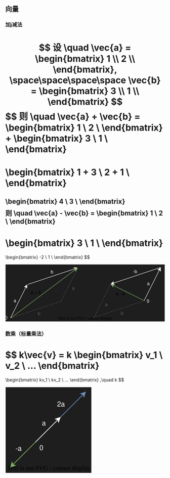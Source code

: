 
## 向量

### 加j减法

$$
设 \quad \vec{a} = \begin{bmatrix}
1 \\ 
2 \\
\end{bmatrix}, \space\space\space\space \vec{b} = \begin{bmatrix}
3 \\ 
1 \\
\end{bmatrix}
$$
$$
则 \quad \vec{a} + \vec{b} = 
\begin{bmatrix}
1 \\ 
2 \\
\end{bmatrix}
 +
\begin{bmatrix}
3 \\ 
1 \\
\end{bmatrix}
= 
\begin{bmatrix}
1 + 3 \\ 
2 + 1 \\
\end{bmatrix}
=
\begin{bmatrix}
4 \\ 
3 \\
\end{bmatrix}
$$
$$
则 \quad \vec{a} - \vec{b} = 
\begin{bmatrix}
1 \\ 
2 \\
\end{bmatrix}
 -
\begin{bmatrix}
3 \\ 
1 \\
\end{bmatrix}
= 
\begin{bmatrix}
-2 \\ 
1 \\
\end{bmatrix}
$$

![Diagram.svg](../Diagram.svg)


### 数乘（标量乘法）
$$
k\vec{v} = k
\begin{bmatrix}
v_1 \\ 
v_2 \\
...
\end{bmatrix}
=
\begin{bmatrix}
kv_1 \\ 
kv_2 \\
...
\end{bmatrix}
,\quad k 
$$

![Diagram1.svg](../Diagram1.svg)

